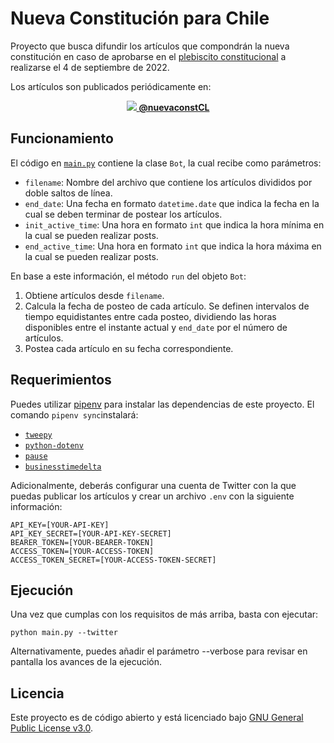 # Nueva Constitución para Chile

Proyecto que busca difundir los artículos que compondrán la nueva constitución en caso de aprobarse en el [plebiscito constitucional](https://es.wikipedia.org/wiki/Plebiscito_constitucional_de_Chile_de_2022) a realizarse el 4 de septiembre de 2022.

Los artículos son publicados periódicamente en:
<p align="center">
    <a href="https://twitter.com/nuevaconstCL"><img src="https://imgur.com/hIXMqsE.png"> <b>@nuevaconstCL</b></a>
</p>

## Funcionamiento

El código en [`main.py`](https://github.com/fguinez/nueva-constitucion/blob/main/main.py) contiene la clase `Bot`, la cual recibe como parámetros:

- `filename`: Nombre del archivo que contiene los artículos divididos por doble saltos de línea.
- `end_date`: Una fecha en formato `datetime.date` que indica la fecha en la cual se deben terminar de postear los artículos.
- `init_active_time`: Una hora en formato `int` que indica la hora mínima en la cual se pueden realizar posts.
- `end_active_time`: Una hora en formato `int` que indica la hora máxima en la cual se pueden realizar posts.

En base a este información, el método `run` del objeto `Bot`:
1. Obtiene artículos desde `filename`.
2. Calcula la fecha de posteo de cada artículo. Se definen intervalos de tiempo equidistantes entre cada posteo, dividiendo las horas disponibles entre el instante actual y `end_date` por el número de artículos.
3. Postea cada artículo en su fecha correspondiente.

## Requerimientos

Puedes utilizar [pipenv](https://pypi.org/project/pipenv/) para instalar las dependencias de este proyecto. El comando `pipenv sync`instalará:
- [`tweepy`](https://pypi.org/project/tweepy/)
- [`python-dotenv`](https://pypi.org/project/python-dotenv/)
- [`pause`](https://pypi.org/project/pause/)
- [`businesstimedelta`](https://pypi.org/project/businesstimedelta/)

Adicionalmente, deberás configurar una cuenta de Twitter con la que puedas publicar los artículos y crear un archivo `.env` con la siguiente información:
```
API_KEY=[YOUR-API-KEY]
API_KEY_SECRET=[YOUR-API-KEY-SECRET]
BEARER_TOKEN=[YOUR-BEARER-TOKEN]
ACCESS_TOKEN=[YOUR-ACCESS-TOKEN]
ACCESS_TOKEN_SECRET=[YOUR-ACCESS-TOKEN-SECRET]
```

## Ejecución

Una vez que cumplas con los requisitos de más arriba, basta con ejecutar:
```
python main.py --twitter
```

Alternativamente, puedes añadir el parámetro --verbose para revisar en pantalla los avances de la ejecución.

## Licencia

Este proyecto es de código abierto y está licenciado bajo [GNU General Public License v3.0](https://github.com/fguinez/nueva-constitucion/blob/main/LICENSE).
